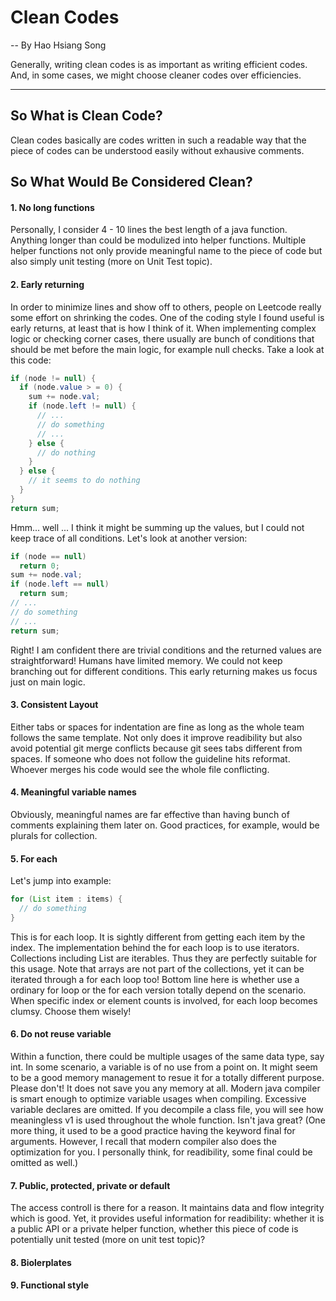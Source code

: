 # Clean Codes
-- By Hao Hsiang Song

Generally, writing clean codes is as important as writing efficient codes. And, in some cases, we might choose cleaner codes over efficiencies. 

---

## So What is Clean Code?
Clean codes basically are codes written in such a readable way that the piece of codes can be understood easily without exhausive comments.

## So What Would Be Considered Clean?

#### 1. No long functions
Personally, I consider 4 - 10 lines the best length of a java function. Anything longer than could be modulized into helper functions. Multiple helper functions not only provide meaningful name to the piece of code but also simply unit testing (more on Unit Test topic). 

#### 2. Early returning
In order to minimize lines and show off to others, people on Leetcode really some effort on shrinking the codes. One of the coding style I found useful is early returns, at least that is how I think of it. When implementing complex logic or checking corner cases, there usually are bunch of conditions that should be met before the main logic, for example null checks.
Take a look at this code:
```java
if (node != null) {
  if (node.value > = 0) {
    sum += node.val;
    if (node.left != null) {
      // ...
      // do something
      // ...
    } else {
      // do nothing
    }
  } else {
    // it seems to do nothing
  }
}
return sum;
```
Hmm... well ... I think it might be summing up the values, but I could not keep trace of all conditions.
Let's look at another version:
```java
if (node == null)
  return 0;
sum += node.val;
if (node.left == null)
  return sum;
// ...
// do something
// ...
return sum;
```
Right! I am confident there are trivial conditions and the returned values are straightforward! Humans have limited memory. We could not keep branching out for different conditions. This early returning makes us focus just on main logic.


#### 3. Consistent Layout
Either tabs or spaces for indentation are fine as long as the whole team follows the same template. Not only does it improve readibility but also avoid potential git merge conflicts because git sees tabs different from spaces. If someone who does not follow the guideline hits reformat. Whoever merges his code would see the whole file conflicting.


#### 4. Meaningful variable names
Obviously, meaningful names are far effective than having bunch of comments explaining them later on. Good practices, for example, would be plurals for collection. 

#### 5. For each
Let's jump into example:
```java
for (List item : items) {
  // do something
}

```
This is for each loop. It is sightly different from getting each item by the index. The implementation behind the for each loop is to use iterators. Collections including List are iterables. Thus they are perfectly suitable for this usage. Note that arrays are not part of the collections, yet it can be iterated through a for each loop too! 
Bottom line here is whether use a ordinary for loop or the for each version totally depend on the scenario. When specific index or element counts is involved, for each loop becomes clumsy. Choose them wisely!


#### 6. Do not reuse variable
Within a function, there could be multiple usages of the same data type, say int. In some scenario, a variable is of no use from a point on. It might seem to be a good memory management to resue it for a totally different purpose. Please don't! It does not save you any memory at all. Modern java compiler is smart enough to optimize variable usages when compiling. Excessive variable declares are omitted. If you decompile a class file, you will see how meaningless v1 is used throughout the whole function. Isn't java great?
(One more thing, it used to be a good practice having the keyword final for arguments. However, I recall that modern compiler also does the optimization for you. I personally think, for readibility, some final could be omitted as well.)


#### 7. Public, protected, private or default
The access controll is there for a reason. It maintains data and flow integrity which is good. Yet, it provides useful information for readibility: whether it is a public API or a private helper function, whether this piece of code is potentially unit tested (more on unit test topic)?


#### 8. Biolerplates

#### 9. Functional style




